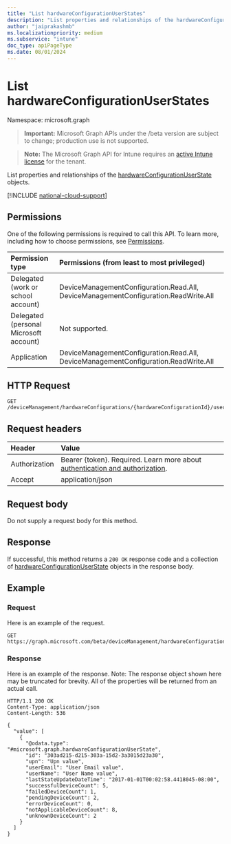```yaml
---
title: "List hardwareConfigurationUserStates"
description: "List properties and relationships of the hardwareConfigurationUserState objects."
author: "jaiprakashmb"
ms.localizationpriority: medium
ms.subservice: "intune"
doc_type: apiPageType
ms.date: 08/01/2024
---
```


# List hardwareConfigurationUserStates

Namespace: microsoft.graph

> **Important:** Microsoft Graph APIs under the /beta version are subject to change; production use is not supported.

> **Note:** The Microsoft Graph API for Intune requires an [active Intune license](https://go.microsoft.com/fwlink/?linkid=839381) for the tenant.

List properties and relationships of the [hardwareConfigurationUserState](../resources/intune-deviceconfig-hardwareconfigurationuserstate.md) objects.

[!INCLUDE [national-cloud-support](../../includes/all-clouds.md)]

## Permissions
One of the following permissions is required to call this API. To learn more, including how to choose permissions, see [Permissions](/graph/permissions-reference).

|Permission type|Permissions (from least to most privileged)|
|:---|:---|
|Delegated (work or school account)|DeviceManagementConfiguration.Read.All, DeviceManagementConfiguration.ReadWrite.All|
|Delegated (personal Microsoft account)|Not supported.|
|Application|DeviceManagementConfiguration.Read.All, DeviceManagementConfiguration.ReadWrite.All|

## HTTP Request
<!-- {
  "blockType": "ignored"
}
-->
``` http
GET /deviceManagement/hardwareConfigurations/{hardwareConfigurationId}/userRunStates
```

## Request headers
|Header|Value|
|:---|:---|
|Authorization|Bearer {token}. Required. Learn more about [authentication and authorization](/graph/auth/auth-concepts).|
|Accept|application/json|

## Request body
Do not supply a request body for this method.

## Response
If successful, this method returns a `200 OK` response code and a collection of [hardwareConfigurationUserState](../resources/intune-deviceconfig-hardwareconfigurationuserstate.md) objects in the response body.

## Example

### Request
Here is an example of the request.
``` http
GET https://graph.microsoft.com/beta/deviceManagement/hardwareConfigurations/{hardwareConfigurationId}/userRunStates
```

### Response
Here is an example of the response. Note: The response object shown here may be truncated for brevity. All of the properties will be returned from an actual call.
``` http
HTTP/1.1 200 OK
Content-Type: application/json
Content-Length: 536

{
  "value": [
    {
      "@odata.type": "#microsoft.graph.hardwareConfigurationUserState",
      "id": "303ad215-d215-303a-15d2-3a3015d23a30",
      "upn": "Upn value",
      "userEmail": "User Email value",
      "userName": "User Name value",
      "lastStateUpdateDateTime": "2017-01-01T00:02:58.4418045-08:00",
      "successfulDeviceCount": 5,
      "failedDeviceCount": 1,
      "pendingDeviceCount": 2,
      "errorDeviceCount": 0,
      "notApplicableDeviceCount": 8,
      "unknownDeviceCount": 2
    }
  ]
}
```
